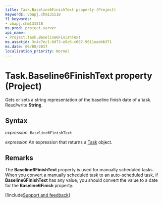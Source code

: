 ```yaml
---
title: Task.Baseline6FinishText property (Project)
keywords: vbapj.chm131518
f1_keywords:
- vbapj.chm131518
ms.prod: project-server
api_name:
- Project.Task.Baseline6FinishText
ms.assetid: 3c4c7ec1-6d73-e5c6-c097-9011eaebb371
ms.date: 06/08/2017
localization_priority: Normal
---
```



# Task.Baseline6FinishText property (Project)

Gets or sets a string representation of the baseline finish date of a task. Read/write  **String**.


## Syntax

_expression_. `Baseline6FinishText`

 _expression_ An expression that returns a [Task](./Project.Task.md) object.


## Remarks

The  **Baseline6FinishText** property is used for manually scheduled tasks. When you convert a manually scheduled task to an auto-scheduled task, if **Baseline6FinishText** has any value, you should convert the value to a date for the **Baseline6Finish** property.

[!include[Support and feedback](~/includes/feedback-boilerplate.md)]